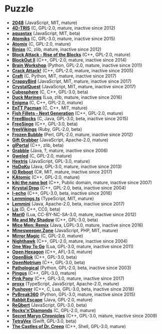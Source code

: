 [comment]: # (autogenerated content, do not edit)
# Puzzle

- **[2048](2048.md)** (JavaScript, MIT, mature)
- **[4D-TRIS](4d-tris.md)** (C, GPL-2.0, mature, inactive since 2012)
- **[aquastax](aquastax.md)** (JavaScript, MIT, beta)
- **[Atomiks](atomiks.md)** (C, GPL-3.0, mature, inactive since 2015)
- **[Atomix](atomix.md)** (C, GPL-2.0, mature)
- **[Biniax](biniax.md)** (C, zlib, mature, inactive since 2012)
- **[Block Attack - Rise of the Blocks](block_attack-rise_of_the_blocks.md)** (C++, GPL-2.0, mature)
- **[BlockOut II](blockout_ii.md)** (C++, GPL-2.0, mature, inactive since 2014)
- **[Brain Workshop](brain_workshop.md)** (Python, GPL-2.0, mature, inactive since 2011)
- **[Crack Attack!](crack_attack.md)** (C++, GPL-2.0, mature, inactive since 2005)
- **[Craft](craft.md)** (C, Python, MIT, mature, inactive since 2017)
- **[CrappyBird](crappybird.md)** (JavaScript, MIT, mature, inactive since 2017)
- **[CrystalQuest](crystalquest.md)** (JavaScript, MIT, mature, inactive since 2017)
- **[Cubosphere](cubosphere.md)** (C, C++, GPL-3.0, beta)
- **[Duck Marines](duck_marines.md)** (Lua, zlib, mature, inactive since 2016)
- **[Enigma](enigma.md)** (C, C++, GPL-2.0, mature)
- **[EnTT Pacman](entt_pacman.md)** (C, C++, MIT, mature)
- **[Fish Fillets - Next Generation](fish_fillets-next_generation.md)** (C++, GPL-2.0, mature)
- **[FreeBlocks](freeblocks.md)** (C, Java, GPL-3.0, beta, inactive since 2015)
- **[FreeSiege](freesiege.md)** (C++, GPL-3.0, beta)
- **[freeVikings](freevikings.md)** (Ruby, GPL-2.0, beta)
- **[Frozen Bubble](frozen_bubble.md)** (Perl, GPL-2.0, mature, inactive since 2012)
- **[Gift Grabber](gift_grabber.md)** (JavaScript, Apache-2.0, mature)
- **[glPortal](glportal.md)** (C++, zlib, beta)
- **[Grabble](grabble.md)** (Java, ?, mature, inactive since 2006)
- **[Gweled](gweled.md)** (C, GPL-2.0, mature)
- **[Hextris](hextris.md)** (JavaScript, GPL-3.0, mature)
- **[HoDoKu](hodoku.md)** (Java, GPL-3.0, mature, inactive since 2013)
- **[IO Reboot](io_reboot.md)** (C#, MIT, mature, inactive since 2017)
- **[KAtomic](katomic.md)** (C++, GPL-2.0, mature)
- **[kiki the nano bot](kiki_the_nano_bot.md)** (C++, Public domain, mature, inactive since 2007)
- **[Krystal Drop](krystal_drop.md)** (C++, GPL-2.0, beta, inactive since 2004)
- **[l-echo](l-echo.md)** (C++, GPL-3.0, beta, inactive since 2016)
- **[Lemmings.ts](lemmingsts.md)** (TypeScript, MIT, mature)
- **[Lemmini](lemmini.md)** (Java, Apache-2.0, beta, inactive since 2017)
- **[Lix](lix.md)** (D, C++, CC0, beta)
- **[Mari0](mari0.md)** (Lua, CC-BY-NC-SA-3.0, mature, inactive since 2012)
- **[Me and My Shadow](me_and_my_shadow.md)** (C++, GPL-3.0, beta)
- **[Mice Men: Remix](mice_men_remix.md)** (Java, LGPL-3.0, mature, inactive since 2016)
- **[Minesweeper.Zone](minesweeperzone.md)** (JavaScript, PHP, MIT, mature)
- **[Mirror Magic](mirror_magic.md)** (C, GPL-2.0, mature)
- **[Nighthawk](nighthawk.md)** (C++, GPL-2.0, mature, inactive since 2004)
- **[One Way To Go](one_way_to_go.md)** (Lua, GPL-3.0, mature, inactive since 2011)
- **[Open Hexagon](open_hexagon.md)** (C++, AFL-3.0, mature)
- **[OpenBlok](openblok.md)** (C++, GPL-3.0, beta)
- **[OpenNotrium](opennotrium.md)** (C++, GPL-3.0, beta)
- **[Pathological](pathological.md)** (Python, GPL-2.0, beta, inactive since 2003)
- **[Pingus](pingus.md)** (C++, GPL-3.0, mature)
- **[Pink Pony](pink_pony.md)** (C++, GPL-3.0, mature, inactive since 2017)
- **[proxx](proxx.md)** (TypeScript, JavaScript, Apache-2.0, mature)
- **[Pushover](pushover.md)** (C++, C, Lua, GPL-3.0, beta, inactive since 2018)
- **[PyBreak360](pybreak360.md)** (Python, GPL-3.0, mature, inactive since 2015)
- **[Rabbit Escape](rabbit_escape.md)** (Java, GPL-2.0, mature)
- **[ReQbert](reqbert.md)** (JavaScript, GPL-3.0, beta)
- **[Rocks'n'Diamonds](rocksndiamonds.md)** (C, GPL-2.0, mature)
- **[Secret Maryo Chronicles](secret_maryo_chronicles.md)** (C++, GPL-3.0, mature, inactive since 2009)
- **[TetraVex](tetravex.md)** (Swift, GPL-3.0, beta)
- **[The Castles of Dr. Creep](the_castles_of_dr_creep.md)** (C++, Shell, GPL-3.0, mature)